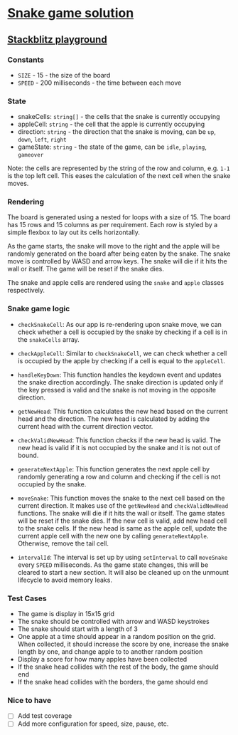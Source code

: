 # [Snake game solution](https://frontendeval.com/questions/snake)

## [Stackblitz playground](https://stackblitz.com/github/willnguyen1312/snake-game)

### Constants

- `SIZE` - 15 - the size of the board
- `SPEED` - 200 milliseconds - the time between each move

### State

- snakeCells: `string[]` - the cells that the snake is currently occupying
- appleCell: `string` - the cell that the apple is currently occupying
- direction: `string` - the direction that the snake is moving, can be `up`, `down`, `left`, `right`
- gameState: `string` - the state of the game, can be `idle`, `playing`, `gameover`

Note: the cells are represented by the string of the row and column, e.g. `1-1` is the top left cell. This eases the calculation of the next cell when the snake moves.

### Rendering

The board is generated using a nested for loops with a size of 15. The board has 15 rows and 15 columns as per requirement. Each row is styled by a simple flexbox to lay out its cells horizontally.

As the game starts, the snake will move to the right and the apple will be randomly generated on the board after being eaten by the snake. The snake move is controlled by WASD and arrow keys. The snake will die if it hits the wall or itself. The game will be reset if the snake dies.

The snake and apple cells are rendered using the `snake` and `apple` classes respectively.

### Snake game logic

- `checkSnakeCell`: As our app is re-rendering upon snake move, we can check whether a cell is occupied by the snake by checking if a cell is in the `snakeCells` array.

- `checkAppleCell`: Similar to `checkSnakeCell`, we can check whether a cell is occupied by the apple by checking if a cell is equal to the `appleCell`.

- `handleKeyDown`: This function handles the keydown event and updates the snake direction accordingly. The snake direction is updated only if the key pressed is valid and the snake is not moving in the opposite direction.

- `getNewHead`: This function calculates the new head based on the current head and the direction. The new head is calculated by adding the current head with the current direction vector.

- `checkValidNewHead`: This function checks if the new head is valid. The new head is valid if it is not occupied by the snake and it is not out of bound.

- `generateNextApple`: This function generates the next apple cell by randomly generating a row and column and checking if the cell is not occupied by the snake.

- `moveSnake`: This function moves the snake to the next cell based on the current direction. It makes use of the `getNewHead` and `checkValidNewHead` functions. The snake will die if it hits the wall or itself. The game states will be reset if the snake dies. If the new cell is valid, add new head cell to the snake cells. If the new head is same as the apple cell, update the current apple cell with the new one by calling `generateNextApple`. Otherwise, remove the tail cell.

- `intervalId`: The interval is set up by using `setInterval` to call `moveSnake` every `SPEED` milliseconds. As the game state changes, this will be cleared to start a new section. It will also be cleaned up on the unmount lifecycle to avoid memory leaks.

### Test Cases

- The game is display in 15x15 grid
- The snake should be controlled with arrow and WASD keystrokes
- The snake should start with a length of 3
- One apple at a time should appear in a random position on the grid. When collected, it should increase the score by one, increase the snake length by one, and change apple to to another random position
- Display a score for how many apples have been collected
- If the snake head collides with the rest of the body, the game should end
- If the snake head collides with the borders, the game should end

### Nice to have

- [ ] Add test coverage
- [ ] Add more configuration for speed, size, pause, etc.
